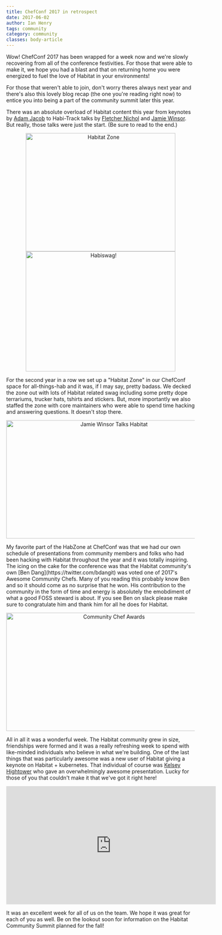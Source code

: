 ```yaml
---
title: ChefConf 2017 in retrospect
date: 2017-06-02
author: Ian Henry
tags: community
category: community
classes: body-article
---
```

Wow! ChefConf 2017 has been wrapped for a week now and we're slowly recovering from all of the conference festivities. For those that were able to make it, we hope you had a blast and that on returning home you were energized to fuel the love of Habitat in your environments!

For those that weren't able to join, don't worry theres always next year and there's also this lovely blog recap (the one you're reading right now) to entice you into being a part of the community summit later this year.

There was an absolute overload of Habitat content this year from keynotes by [Adam Jacob](https://twitter.com/adamhjk) to Habi-Track talks by [Fletcher Nichol](https://twitter.com/fnichol) and [Jamie Winsor](https://twitter.com/resetexistence). But really, those talks were just the start. (Be sure to read to the end.)
<p align="center">
<img src="/blog/media/2017-06-02-ChefConf/hab_zone.png" width="400" height="315" alt="Habitat Zone">
<img src="/blog/media/2017-06-02-ChefConf/air_plant.png" width="400" height="320" alt="Habiswag!">
</p>
For the second year in a row we set up a "Habitat Zone" in our ChefConf space for all-things-hab and it was, if I may say, pretty badass. We decked the zone out with lots of Habitat related swag including some pretty dope terrariums, trucker hats, tshirts and stickers. But, more importantly we also staffed the zone with core maintainers who were able to spend time hacking and answering questions. It doesn't stop there.
<p align="center">
<img src="/blog/media/2017-06-02-ChefConf/reset_talk.png" width="560" height="315" alt="Jamie Winsor Talks Habitat">
</p>
My favorite part of the HabZone at ChefConf was that we had our own schedule of presentations from community members and folks who had been hacking with Habitat throughout the year and it was totally inspiring. The icing on the cake for the conference was that the Habitat community's own [Ben Dang](https://twitter.com/bdangit) was voted one of 2017's Awesome Community Chefs. Many of you reading this probably know Ben and so it should come as no surprise that he won. His contribution to the community in the form of time and energy is absolutely the emobdiment of what a good FOSS steward is about. If you see Ben on slack please make sure to congratulate him and thank him for all he does for Habitat.

<p align="center">
<img src="/blog/media/2017-06-02-ChefConf/community_chefs.png" width="560" height="315" alt="Community Chef Awards">
</p>

All in all it was a wonderful week. The Habitat community grew in size, friendships were formed and it was a really refreshing week to spend with like-minded individuals who believe in what we're building. One of the last things that was particularly awesome was a new user of Habitat giving a keynote on Habitat + kubernetes. That individual of course was [Kelsey Hightower](https://twitter.com/kelseyhightower) who gave an overwhelmingly awesome presentation. Lucky for those of you that couldn't make it that we've got it right here!
<p align="center">
 <iframe width="560" height="315" src="https://www.youtube.com/embed/-yTeXCY3iM0" frameborder="0" allowfullscreen></iframe>
</p>

 It was an excellent week for all of us on the team. We hope it was great for each of you as well. Be on the lookout soon for information on the Habitat Community Summit planned for the fall!
